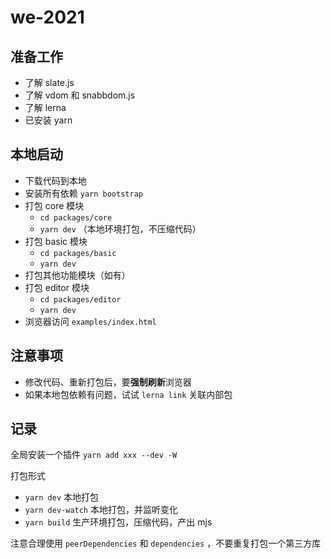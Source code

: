 # we-2021

## 准备工作

- 了解 slate.js
- 了解 vdom 和 snabbdom.js
- 了解 lerna
- 已安装 yarn

## 本地启动

- 下载代码到本地
- 安装所有依赖 `yarn bootstrap`
- 打包 core 模块
  - `cd packages/core`
  - `yarn dev` （本地环境打包，不压缩代码）
- 打包 basic 模块
  - `cd packages/basic`
  - `yarn dev`
- 打包其他功能模块（如有）
- 打包 editor 模块
  - `cd packages/editor`
  - `yarn dev`
- 浏览器访问 `examples/index.html`

## 注意事项

- 修改代码、重新打包后，要**强制刷新**浏览器
- 如果本地包依赖有问题，试试 `lerna link` 关联内部包

## 记录

全局安装一个插件 `yarn add xxx --dev -W`

打包形式
- `yarn dev` 本地打包
- `yarn dev-watch` 本地打包，并监听变化
- `yarn build` 生产环境打包，压缩代码，产出 mjs

注意合理使用 `peerDependencies` 和 `dependencies` ，不要重复打包一个第三方库

